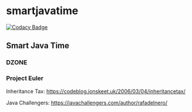 # smartjavatime

[![Codacy Badge](https://api.codacy.com/project/badge/Grade/b2eed755772f4888a1e55414147cea3e)](https://app.codacy.com/app/jonatasemidio/smartjavatime?utm_source=github.com&utm_medium=referral&utm_content=backgroundapps/smartjavatime&utm_campaign=badger)

## Smart Java Time

### DZONE
### Project Euler

Inheritance Tax: https://codeblog.jonskeet.uk/2006/03/04/inheritancetax/

Java Challengers: https://javachallengers.com/author/rafadelnero/


